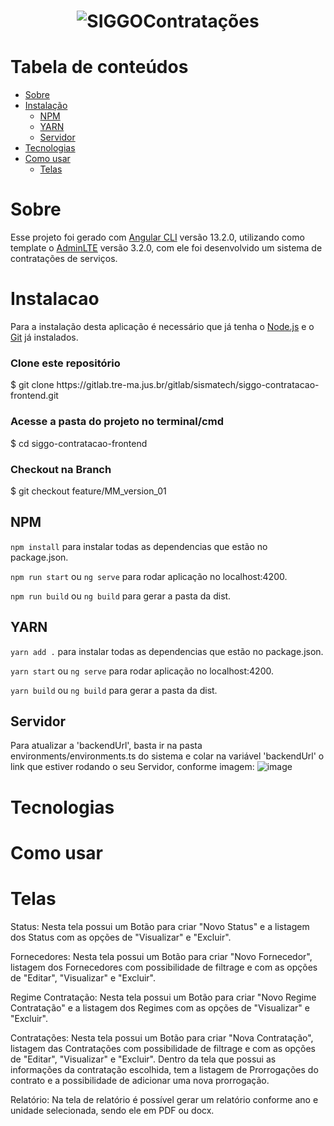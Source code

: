 <h1 align="center">
  <img alt="SIGGOContratações" title="#SIGGOContratações" src="https://user-images.githubusercontent.com/69858181/169550054-2bbf8519-b022-4b9c-990b-a997bc268788.png" />
</h1>


Tabela de conteúdos
=================
<!--ts-->
   *  [Sobre](#Sobre)
   *  [Instalação](#instalacao)
      *  [NPM](#NPM)
      *  [YARN](#YARN)
      *  [Servidor](#Servidor)
   *  [Tecnologias](#tecnologias)
   *  [Como usar](#como-usar)
      *  [Telas](#Telas)

<!--te-->



# Sobre
Esse projeto foi gerado com [Angular CLI](https://github.com/angular/angular-cli) versão 13.2.0, utilizando como template o [AdminLTE](https://adminlte.io/themes/v3/index3.html) versão 3.2.0, com ele foi desenvolvido um sistema de contratações de serviços.

# Instalacao
  Para a instalação desta aplicação é necessário que já tenha o [Node.js](https://nodejs.org/en/) e o [Git](https://git-scm.com/downloads) já instalados. 
  
<h3>Clone este repositório</h3>
$ git clone https://gitlab.tre-ma.jus.br/gitlab/sismatech/siggo-contratacao-frontend.git

<h3>Acesse a pasta do projeto no terminal/cmd</h3>
$ cd siggo-contratacao-frontend 

<h3>Checkout na Branch</h3>
$ git checkout feature/MM_version_01

## NPM
  `npm install` para instalar todas as dependencias que estão no package.json.
  
  `npm run start` ou `ng serve` para rodar aplicação no localhost:4200.

  `npm run build` ou `ng build` para gerar a pasta da dist.
 
## YARN
  ` yarn add . ` para instalar todas as dependencias que estão no package.json.

  `yarn start` ou `ng serve` para rodar aplicação no localhost:4200.

  `yarn build` ou `ng build` para gerar a pasta da dist.

## Servidor
   Para atualizar a 'backendUrl', basta ir na pasta environments/environments.ts do sistema e colar na variável 'backendUrl' o link que estiver rodando o seu Servidor, conforme imagem:
  ![image](https://user-images.githubusercontent.com/69858181/169563106-531f1d48-724d-48f3-93ed-2544fa055d49.png)

# Tecnologias

# Como usar 

# Telas
  Status: Nesta tela possui um Botão para criar "Novo Status" e a listagem dos Status com as opções de "Visualizar" e "Excluir".
  
  Fornecedores: Nesta tela possui um Botão para criar "Novo Fornecedor", listagem dos Fornecedores com possibilidade de filtrage e com as opções de "Editar",  "Visualizar" e "Excluir".
  
  Regime Contratação: Nesta tela possui um Botão para criar "Novo Regime Contratação" e a listagem dos Regimes com as opções de "Visualizar" e "Excluir".
  
  Contratações: Nesta tela possui um Botão para criar "Nova Contratação", listagem das Contratações com possibilidade de filtrage e com as opções de "Editar", "Visualizar" e "Excluir". Dentro da tela que possui as informações da contratação escolhida, tem a listagem de Prorrogações do contrato e a possibilidade de adicionar uma nova prorrogação.
  
  Relatório: Na tela de relatório é possível gerar um relatório conforme ano e unidade selecionada, sendo ele em PDF ou docx.
